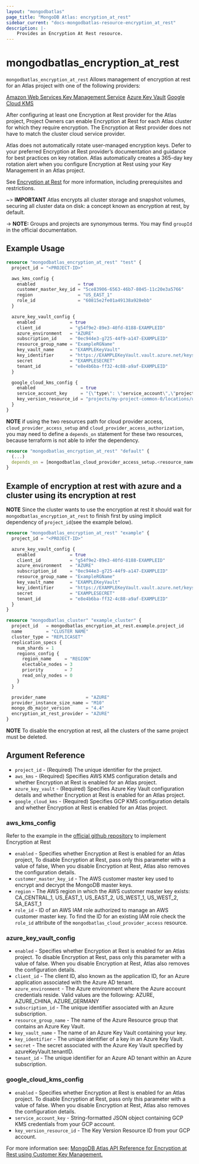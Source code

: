 ```yaml
---
layout: "mongodbatlas"
page_title: "MongoDB Atlas: encryption_at_rest"
sidebar_current: "docs-mongodbatlas-resource-encryption_at_rest"
description: |-
    Provides an Encryption At Rest resource.
---
```


# mongodbatlas_encryption_at_rest

`mongodbatlas_encryption_at_rest` Allows management of encryption at rest for an Atlas project with one of the following providers:

[Amazon Web Services Key Management Service](https://docs.atlas.mongodb.com/security-aws-kms/#security-aws-kms)
[Azure Key Vault](https://docs.atlas.mongodb.com/security-azure-kms/#security-azure-kms)
[Google Cloud KMS](https://docs.atlas.mongodb.com/security-gcp-kms/#security-gcp-kms)

After configuring at least one Encryption at Rest provider for the Atlas project, Project Owners can enable Encryption at Rest for each Atlas cluster for which they require encryption. The Encryption at Rest provider does not have to match the cluster cloud service provider.

Atlas does not automatically rotate user-managed encryption keys. Defer to your preferred Encryption at Rest provider’s documentation and guidance for best practices on key rotation. Atlas automatically creates a 365-day key rotation alert when you configure Encryption at Rest using your Key Management in an Atlas project.

See [Encryption at Rest](https://docs.atlas.mongodb.com/security-kms-encryption/index.html) for more information, including prerequisites and restrictions.

~> **IMPORTANT** Atlas encrypts all cluster storage and snapshot volumes, securing all cluster data on disk: a concept known as encryption at rest, by default.

-> **NOTE:** Groups and projects are synonymous terms. You may find `groupId` in the official documentation.

## Example Usage

```terraform
resource "mongodbatlas_encryption_at_rest" "test" {
  project_id = "<PROJECT-ID>"

  aws_kms_config {
    enabled                = true
    customer_master_key_id = "5ce83906-6563-46b7-8045-11c20e3a5766"
    region                 = "US_EAST_1"
    role_id                = "60815e2fe01a49138a928ebb"
  }

  azure_key_vault_config {
    enabled             = true
    client_id           = "g54f9e2-89e3-40fd-8188-EXAMPLEID"
    azure_environment   = "AZURE"
    subscription_id     = "0ec944e3-g725-44f9-a147-EXAMPLEID"
    resource_group_name = "ExampleRGName"
    key_vault_name      = "EXAMPLEKeyVault"
    key_identifier      = "https://EXAMPLEKeyVault.vault.azure.net/keys/EXAMPLEKey/d891821e3d364e9eb88fbd3d11807b86"
    secret              = "EXAMPLESECRET"
    tenant_id           = "e8e4b6ba-ff32-4c88-a9af-EXAMPLEID"
  }

  google_cloud_kms_config {
    enabled                 = true
    service_account_key     = "{\"type\": \"service_account\",\"project_id\": \"my-project-common-0\",\"private_key_id\": \"e120598ea4f88249469fcdd75a9a785c1bb3\",\"private_key\": \"-----BEGIN PRIVATE KEY-----\\nMIIEuwIBA(truncated)SfecnS0mT94D9\\n-----END PRIVATE KEY-----\\n\",\"client_email\": \"my-email-kms-0@my-project-common-0.iam.gserviceaccount.com\",\"client_id\": \"10180967717292066\",\"auth_uri\": \"https://accounts.google.com/o/oauth2/auth\",\"token_uri\": \"https://accounts.google.com/o/oauth2/token\",\"auth_provider_x509_cert_url\": \"https://www.googleapis.com/oauth2/v1/certs\",\"client_x509_cert_url\": \"https://www.googleapis.com/robot/v1/metadata/x509/my-email-kms-0%40my-project-common-0.iam.gserviceaccount.com\"}"
    key_version_resource_id = "projects/my-project-common-0/locations/us-east4/keyRings/my-key-ring-0/cryptoKeys/my-key-0/cryptoKeyVersions/1"
  }
}
```

**NOTE**  if using the two resources path for cloud provider access, `cloud_provider_access_setup` and `cloud_provider_access_authorization`, you may need to define a `depends_on` statement for these two resources, because terraform is not able to infer the dependency.

```terraform
resource "mongodbatlas_encryption_at_rest" "default" {
  (...)
  depends_on = [mongodbatlas_cloud_provider_access_setup.<resource_name>, mongodbatlas_cloud_provider_access_authorization.<resource_name>]
}
```

## Example of encryption at rest with azure and a cluster using its encryption at rest

**NOTE** Since the cluster wants to use the encryption at rest it should wait for `mongodbatlas_encryption_at_rest` to finish first by using implicit dependency of `project_id`(see the example below).

```terraform
resource "mongodbatlas_encryption_at_rest" "example" {
  project_id = "<PROJECT-ID>"

  azure_key_vault_config {
    enabled             = true
    client_id           = "g54f9e2-89e3-40fd-8188-EXAMPLEID"
    azure_environment   = "AZURE"
    subscription_id     = "0ec944e3-g725-44f9-a147-EXAMPLEID"
    resource_group_name = "ExampleRGName"
    key_vault_name      = "EXAMPLEKeyVault"
    key_identifier      = "https://EXAMPLEKeyVault.vault.azure.net/keys/EXAMPLEKey/d891821e3d364e9eb88fbd3d11807b86"
    secret              = "EXAMPLESECRET"
    tenant_id           = "e8e4b6ba-ff32-4c88-a9af-EXAMPLEID"
  }
}

resource "mongodbatlas_cluster" "example_cluster" {
  project_id   = mongodbatlas_encryption_at_rest.example.project_id
  name         = "CLUSTER NAME"
  cluster_type = "REPLICASET"
  replication_specs {
    num_shards = 1
    regions_config {
      region_name     = "REGION"
      electable_nodes = 3
      priority        = 7
      read_only_nodes = 0
    }
  }

  provider_name               = "AZURE"
  provider_instance_size_name = "M10"
  mongo_db_major_version      = "4.4"
  encryption_at_rest_provider = "AZURE"
}
```
**NOTE** To disable the encryption at rest, all the clusters of the same project must be deleted.

## Argument Reference

* `project_id` - (Required) The unique identifier for the project.
* `aws_kms` - (Required) Specifies AWS KMS configuration details and whether Encryption at Rest is enabled for an Atlas project.
* `azure_key_vault` - (Required) Specifies Azure Key Vault configuration details and whether Encryption at Rest is enabled for an Atlas project.
* `google_cloud_kms` - (Required) Specifies GCP KMS configuration details and whether Encryption at Rest is enabled for an Atlas project.

### aws_kms_config
Refer to the example in the [official github repository](https://github.com/mongodb/terraform-provider-mongodbatlas/tree/master/examples) to implement Encryption at Rest
* `enabled` - Specifies whether Encryption at Rest is enabled for an Atlas project, To disable Encryption at Rest, pass only this parameter with a value of false, When you disable Encryption at Rest, Atlas also removes the configuration details.
* `customer_master_key_id` - The AWS customer master key used to encrypt and decrypt the MongoDB master keys.
* `region` - The AWS region in which the AWS customer master key exists: CA_CENTRAL_1, US_EAST_1, US_EAST_2, US_WEST_1, US_WEST_2, SA_EAST_1
* `role_id` - ID of an AWS IAM role authorized to manage an AWS customer master key. To find the ID for an existing IAM role check the `role_id` attribute of the `mongodbatlas_cloud_provider_access` resource.

### azure_key_vault_config
* `enabled` - Specifies whether Encryption at Rest is enabled for an Atlas project. To disable Encryption at Rest, pass only this parameter with a value of false. When you disable Encryption at Rest, Atlas also removes the configuration details.
* `client_id` - The client ID, also known as the application ID, for an Azure application associated with the Azure AD tenant.
* `azure_environment` - The Azure environment where the Azure account credentials reside. Valid values are the following: AZURE, AZURE_CHINA, AZURE_GERMANY
* `subscription_id` - The unique identifier associated with an Azure subscription.
* `resource_group_name` - The name of the Azure Resource group that contains an Azure Key Vault.
* `key_vault_name` - The name of an Azure Key Vault containing your key.
* `key_identifier` - The unique identifier of a key in an Azure Key Vault.
* `secret` - The secret associated with the Azure Key Vault specified by azureKeyVault.tenantID.
* `tenant_id` - The unique identifier for an Azure AD tenant within an Azure subscription.

### google_cloud_kms_config
* `enabled` - Specifies whether Encryption at Rest is enabled for an Atlas project. To disable Encryption at Rest, pass only this parameter with a value of false. When you disable Encryption at Rest, Atlas also removes the configuration details.
* `service_account_key` - String-formatted JSON object containing GCP KMS credentials from your GCP account.
* `key_version_resource_id` - The Key Version Resource ID from your GCP account.


For more information see: [MongoDB Atlas API Reference for Encryption at Rest using Customer Key Management.](https://docs.atlas.mongodb.com/reference/api/encryption-at-rest/)